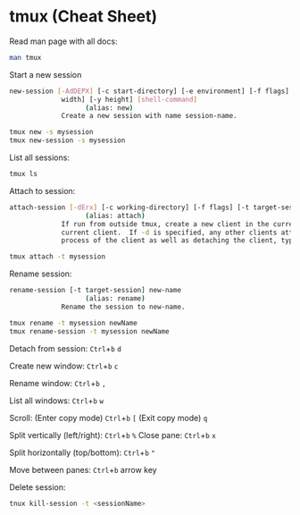 # tmux (Cheat Sheet)

Read man page with all docs:

```sh
man tmux
```

Start a new session

```sh
new-session [-AdDEPX] [-c start-directory] [-e environment] [-f flags] [-F format] [-n window-name] [-s session-name] [-t group-name] [-x
             width] [-y height] [shell-command]
                   (alias: new)
             Create a new session with name session-name.
```

```sh
tmux new -s mysession
tmux new-session -s mysession
```

List all sessions:

```sh
tmux ls
```

Attach to session:

```sh
attach-session [-dErx] [-c working-directory] [-f flags] [-t target-session]
                   (alias: attach)
             If run from outside tmux, create a new client in the current terminal and attach it to target-session.  If used from inside, switch the
             current client.  If -d is specified, any other clients attached to the session are detached.  If -x is given, send SIGHUP to the parent
             process of the client as well as detaching the client, typically causing it to exit.  -f sets a comma-separated list of client flags.
```

```sh
tmux attach -t mysession
```

Rename session:

```sh
rename-session [-t target-session] new-name
                   (alias: rename)
             Rename the session to new-name.
```

```sh
tmux rename -t mysession newName
tmux rename-session -t mysession newName
```

Detach from session: `Ctrl`+`b` `d`

Create new window: `Ctrl`+`b` `c`

Rename window: `Ctrl`+`b` `,`

List all windows: `Ctrl`+`b` `w`

Scroll: (Enter copy mode) `Ctrl`+`b` `[` (Exit copy mode) `q`

Split vertically (left/right): `Ctrl`+`b` `%`
Close pane: `Ctrl`+`b` `x`

Split horizontally (top/bottom): `Ctrl`+`b` `"`

Move between panes: `Ctrl`+`b` arrow key

Delete session: 

```sh
tnux kill-session -t <sessionName>
```
